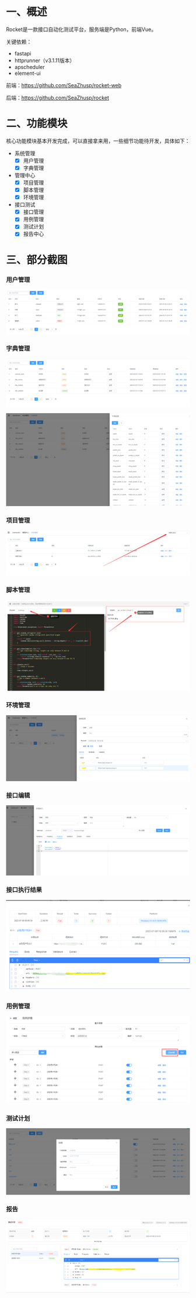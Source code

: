 # 一、概述

Rocket是一款接口自动化测试平台，服务端是Python，前端Vue。

关键依赖：
- fastapi
- httprunner（v3.1.11版本）
- apscheduler
- element-ui

前端：https://github.com/SeaZhusp/rocket-web

后端：https://github.com/SeaZhusp/rocket

# 二、功能模块
核心功能模块基本开发完成，可以直接拿来用，一些细节功能待开发，具体如下：
- 系统管理
    - [x] 用户管理
    - [x] 字典管理
- 管理中心
    - [x] 项目管理
    - [x] 脚本管理
    - [x] 环境管理
- 接口测试
    - [x] 接口管理
    - [x] 用例管理
    - [x] 测试计划
    - [x] 报告中心
    
# 三、部分截图
### 用户管理

![image-20230708232712871](img/image-20230708232712871.png)

### 字典管理
![image-20230708232748431](img/image-20230708232748431.png)

![image-20230708232920980](img/image-20230708232920980.png)

### 项目管理
![image-20230708233120642](img/image-20230708233120642.png)

### 脚本管理

![image-20230708233452330](img/image-20230708233452330.png)

### 环境管理

![image-20230708234014676](img/image-20230708234014676.png)

### 接口编辑

![image-20230708235228754](img/image-20230708235228754.png)

### 接口执行结果

![image-20230709001024599](img/image-20230709001024599.png)

### 用例管理

![image-20230709001943435](img/image-20230709001943435.png)

### 测试计划

![image-20230709002326745](img/image-20230709002326745.png)

### 报告

![image-20230709002630635](img/image-20230709002630635.png)